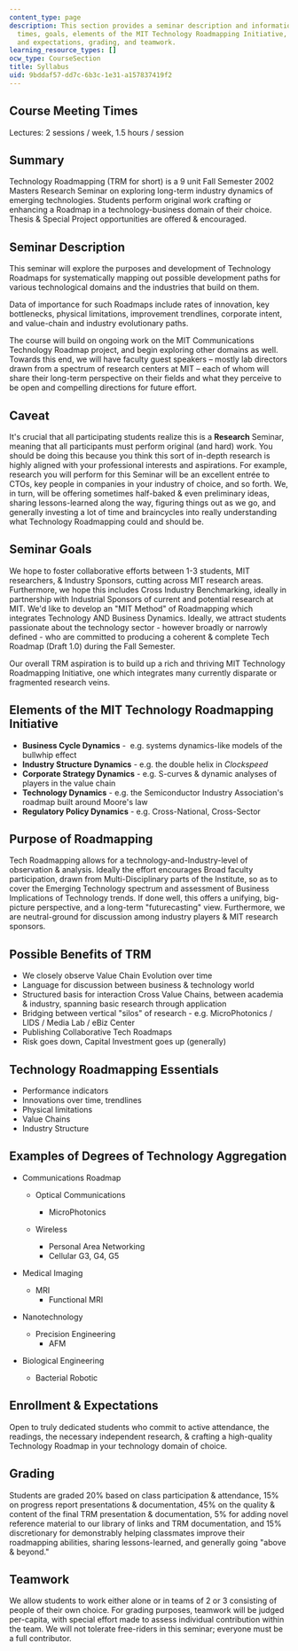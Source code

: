 ```yaml
---
content_type: page
description: This section provides a seminar description and information on meeting
  times, goals, elements of the MIT Technology Roadmapping Initiative, enrollment
  and expectations, grading, and teamwork.
learning_resource_types: []
ocw_type: CourseSection
title: Syllabus
uid: 9bddaf57-dd7c-6b3c-1e31-a157837419f2
---
```


Course Meeting Times
--------------------

Lectures: 2 sessions / week, 1.5 hours / session

Summary
-------

Technology Roadmapping (TRM for short) is a 9 unit Fall Semester 2002 Masters Research Seminar on exploring long-term industry dynamics of emerging technologies. Students perform original work crafting or enhancing a Roadmap in a technology-business domain of their choice. Thesis & Special Project opportunities are offered & encouraged.

Seminar Description
-------------------

This seminar will explore the purposes and development of Technology Roadmaps for systematically mapping out possible development paths for various technological domains and the industries that build on them.

Data of importance for such Roadmaps include rates of innovation, key bottlenecks, physical limitations, improvement trendlines, corporate intent, and value-chain and industry evolutionary paths.

The course will build on ongoing work on the MIT Communications Technology Roadmap project, and begin exploring other domains as well. Towards this end, we will have faculty guest speakers – mostly lab directors drawn from a spectrum of research centers at MIT – each of whom will share their long-term perspective on their fields and what they perceive to be open and compelling directions for future effort.

Caveat
------

It's crucial that all participating students realize this is a **Research** Seminar, meaning that all participants must perform original (and hard) work. You should be doing this because you think this sort of in-depth research is highly aligned with your professional interests and aspirations. For example, research you will perform for this Seminar will be an excellent entrée to CTOs, key people in companies in your industry of choice, and so forth. We, in turn, will be offering sometimes half-baked & even preliminary ideas, sharing lessons-learned along the way, figuring things out as we go, and generally investing a lot of time and braincycles into really understanding what Technology Roadmapping could and should be.

Seminar Goals
-------------

We hope to foster collaborative efforts between 1-3 students, MIT researchers, & Industry Sponsors, cutting across MIT research areas. Furthermore, we hope this includes Cross Industry Benchmarking, ideally in partnership with Industrial Sponsors of current and potential research at MIT. We'd like to develop an "MIT Method" of Roadmapping which integrates Technology AND Business Dynamics. Ideally, we attract students passionate about the technology sector - however broadly or narrowly defined - who are committed to producing a coherent & complete Tech Roadmap (Draft 1.0) during the Fall Semester.

Our overall TRM aspiration is to build up a rich and thriving MIT Technology Roadmapping Initiative, one which integrates many currently disparate or fragmented research veins.

Elements of the MIT Technology Roadmapping Initiative
-----------------------------------------------------

*   **Business Cycle Dynamics** -  e.g. systems dynamics-like models of the bullwhip effect
*   **Industry Structure Dynamics** - e.g. the double helix in _Clockspeed_
*   **Corporate Strategy Dynamics** - e.g. S-curves & dynamic analyses of players in the value chain
*   **Technology Dynamics** - e.g. the Semiconductor Industry Association's roadmap built around Moore's law
*   **Regulatory Policy Dynamics** - e.g. Cross-National, Cross-Sector

Purpose of Roadmapping
----------------------

Tech Roadmapping allows for a technology-and-Industry-level of observation & analysis. Ideally the effort encourages Broad faculty participation, drawn from Multi-Disciplinary parts of the Institute, so as to cover the Emerging Technology spectrum and assessment of Business Implications of Technology trends. If done well, this offers a unifying, big-picture perspective, and a long-term "futurecasting" view. Furthermore, we are neutral-ground for discussion among industry players & MIT research sponsors.

Possible Benefits of TRM
------------------------

*   We closely observe Value Chain Evolution over time
*   Language for discussion between business & technology world
*   Structured basis for interaction Cross Value Chains, between academia & industry, spanning basic research through application 
*   Bridging between vertical "silos" of research - e.g. MicroPhotonics / LIDS / Media Lab / eBiz Center
*   Publishing Collaborative Tech Roadmaps
*   Risk goes down, Capital Investment goes up (generally)

Technology Roadmapping Essentials
---------------------------------

*   Performance indicators
*   Innovations over time, trendlines
*   Physical limitations
*   Value Chains
*   Industry Structure

Examples of Degrees of Technology Aggregation
---------------------------------------------

*   Communications Roadmap
    *   Optical Communications
        *   MicroPhotonics  
            
    *   Wireless
        *   Personal Area Networking
        *   Cellular G3, G4, G5  
            
*   Medical Imaging
    *   MRI
        *   Functional MRI  
            
*   Nanotechnology
    *   Precision Engineering
        *   AFM  
            
*   Biological Engineering
    *   Bacterial Robotic

Enrollment & Expectations
-------------------------

Open to truly dedicated students who commit to active attendance, the readings, the necessary independent research, & crafting a high-quality Technology Roadmap in your technology domain of choice.

Grading
-------

Students are graded 20% based on class participation & attendance, 15% on progress report presentations & documentation, 45% on the quality & content of the final TRM presentation & documentation, 5% for adding novel reference material to our library of links and TRM documentation, and 15% discretionary for demonstrably helping classmates improve their roadmapping abilities, sharing lessons-learned, and generally going "above & beyond."

Teamwork
--------

We allow students to work either alone or in teams of 2 or 3 consisting of people of their own choice. For grading purposes, teamwork will be judged per-capita, with special effort made to assess individual contribution within the team. We will not tolerate free-riders in this seminar; everyone must be a full contributor.